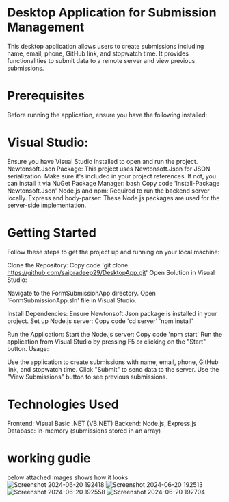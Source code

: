 # Desktop Application for Submission Management
This desktop application allows users to create submissions including name, email, phone, GitHub link, and stopwatch time. It provides functionalities to submit data to a remote server and view previous submissions.

# Prerequisites
Before running the application, ensure you have the following installed:

# Visual Studio: 
Ensure you have Visual Studio installed to open and run the project.
Newtonsoft.Json Package: This project uses Newtonsoft.Json for JSON serialization. Make sure it's included in your project references. If not, you can install it via NuGet Package Manager:
bash
Copy code
'Install-Package Newtonsoft.Json'
Node.js and npm: Required to run the backend server locally.
Express and body-parser: These Node.js packages are used for the server-side implementation.
# Getting Started
Follow these steps to get the project up and running on your local machine:

Clone the Repository:
Copy code
'git clone https://github.com/saipradeep29/DesktopApp.git'
Open Solution in Visual Studio:

Navigate to the FormSubmissionApp directory.
Open 'FormSubmissionApp.sln' file in Visual Studio.

Install Dependencies:
Ensure Newtonsoft.Json package is installed in your project.
Set up Node.js server:
Copy code
'cd server'
'npm install'

Run the Application:
Start the Node.js server:
Copy code
'npm start'
Run the application from Visual Studio by pressing F5 or clicking on the "Start" button.
Usage:

Use the application to create submissions with name, email, phone, GitHub link, and stopwatch time.
Click "Submit" to send data to the server.
Use the "View Submissions" button to see previous submissions.

# Technologies Used
Frontend: Visual Basic .NET (VB.NET)
Backend: Node.js, Express.js
Database: In-memory (submissions stored in an array)
# working gudie 
below attached images shows how it looks 
![Screenshot 2024-06-20 192418](https://github.com/saipradeep29/DesktopApp/assets/105792542/f476a9bd-3ebd-484d-ba3a-0514ab51f4cc)
![Screenshot 2024-06-20 192513](https://github.com/saipradeep29/DesktopApp/assets/105792542/37f74174-dae0-44fe-aa78-c0461391f305)
![Screenshot 2024-06-20 192558](https://github.com/saipradeep29/DesktopApp/assets/105792542/bd92a6c2-76f9-450d-8436-dfde0eaa849f)
![Screenshot 2024-06-20 192704](https://github.com/saipradeep29/DesktopApp/assets/105792542/298ffa3d-4a3d-486a-ac87-be7cc800fa94)



